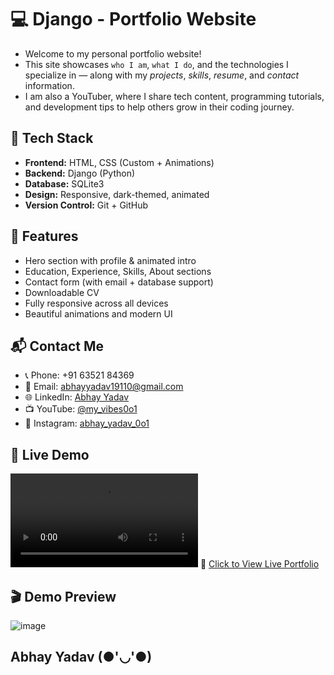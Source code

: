 # 💻 Django - Portfolio Website

- Welcome to my personal portfolio website!  
- This site showcases `who I am`, `what I do`, and the technologies I specialize in — along with my *projects*, *skills*, *resume*, and *contact* information.
- I am also a YouTuber, where I share tech content, programming tutorials, and development tips to help others grow in their coding journey.

## 🔧 Tech Stack
- **Frontend:** HTML, CSS (Custom + Animations)
- **Backend:** Django (Python)
- **Database:** SQLite3
- **Design:** Responsive, dark-themed, animated
- **Version Control:** Git + GitHub

## 📂 Features
- Hero section with profile & animated intro
- Education, Experience, Skills, About sections
- Contact form (with email + database support)
- Downloadable CV
- Fully responsive across all devices
- Beautiful animations and modern UI


## 📬 Contact Me
- 📞 Phone: +91 63521 84369  
- 📧 Email: abhayyadav19110@gmail.com  
- 🌐 LinkedIn: [Abhay Yadav](https://www.linkedin.com/in/abhay-yadav-58b552366)  
- 📺 YouTube: [@my_vibes0o1](https://www.youtube.com/@my_vibes0o1)  
- 📸 Instagram: [abhay_yadav_0o1](https://www.instagram.com/abhay_yadav0o1?igsh=MXNmYXVvNnB5MWxzZg==)


## 📌 Live Demo  

<video controls src="Demo_portfolio.mp4" title="
"></video>
🔗 [Click to View Live Portfolio](https://abhay-yadav01.github.io/portfolio/)



## 🎬 Demo Preview

![image](https://github.com/user-attachments/assets/7d3ccea5-e8eb-4938-b3d3-9eee0ba6484c)

## Abhay Yadav (●'◡'●)